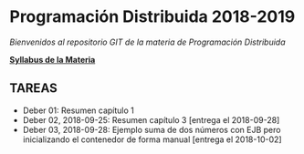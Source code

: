 # Programación Distribuida 2018-2019

*Bienvenidos al repositorio GIT de la materia de Programación Distribuida*

**[Syllabus de la Materia](https://github.com/jsalvador2k14/PD2018-2018/blob/master/documentacion/905%20-%20PROGRAMACION%20DISTRIBUIDA%20-%20JAIME%20SALVADOR.pdf)**

## TAREAS

- Deber 01: Resumen capítulo 1
- Deber 02, 2018-09-25: Resumen capítulo 3 [entrega el 2018-09-28]
- Deber 03, 2018-09-28: Ejemplo suma de dos números con EJB pero inicializando el contenedor de forma manual [entrega el 2018-10-02]
